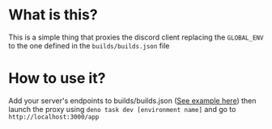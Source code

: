# What is this?

This is a simple thing that proxies the discord client replacing the
`GLOBAL_ENV` to the one defined in the `builds/builds.json` file

# How to use it?

Add your server's endpoints to builds/builds.json
([See example here](./builds/builds.example.json)) then launch the proxy using
`deno task dev [environment name]` and go to `http://localhost:3000/app`
